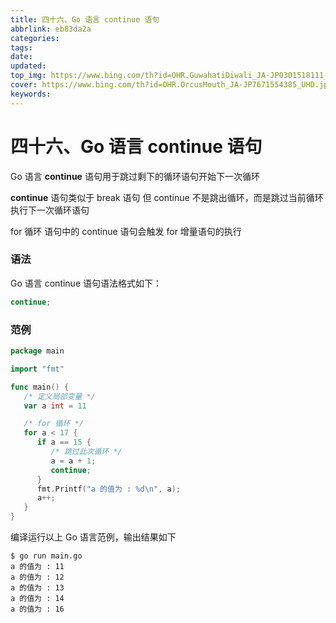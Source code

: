 ```yaml
---
title: 四十六、Go 语言 continue 语句
abbrlink: eb83da2a
categories: 
tags: 
date: 
updated: 
top_img: https://www.bing.com/th?id=OHR.GuwahatiDiwali_JA-JP0301518111_UHD.jpg
cover: https://www.bing.com/th?id=OHR.OrcusMouth_JA-JP7671554385_UHD.jpg
keywords: 
---
```

# 四十六、Go 语言 continue 语句

Go 语言 **continue** 语句用于跳过剩下的循环语句开始下一次循环

**continue** 语句类似于 break 语句 但 continue 不是跳出循环，而是跳过当前循环执行下一次循环语句

for 循环 语句中的 continue 语句会触发 for 增量语句的执行

### 语法

Go 语言 continue 语句语法格式如下：

```go
continue;
```

### 范例

```go
package main

import "fmt"

func main() {
   /* 定义局部变量 */
   var a int = 11

   /* for 循环 */
   for a < 17 {
      if a == 15 {
         /* 跳过此次循环 */
         a = a + 1;
         continue;
      }
      fmt.Printf("a 的值为 : %d\n", a);
      a++;     
   }  
}
```

编译运行以上 Go 语言范例，输出结果如下

```
$ go run main.go 
a 的值为 : 11
a 的值为 : 12
a 的值为 : 13
a 的值为 : 14
a 的值为 : 16
```